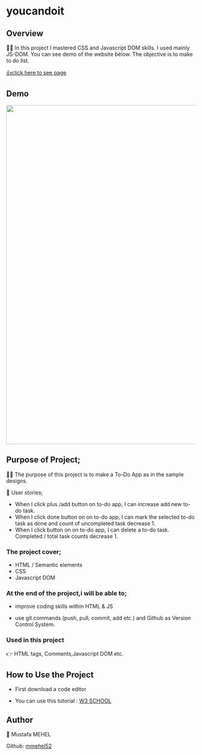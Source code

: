 # youcandoit
## Overview

👨‍💻 In this project I mastered CSS and Javascript DOM skills. I used mainly JS-DOM. You can see demo of the website below. The objective is to make to do list.

 [👍click here to see page](https://mmehel52.github.io/youcandoit/)
 
## Demo
<img src="" width="900"/>
      
## Purpose of Project;
👨‍💻 The purpose of this project is to make a To-Do App as in the sample designs.

 📙 User stories;
   * When I click plus /add button on to-do app, I can increase add new to-do task.
   * When I click done button on on to-do app, I can mark the selected to-do task as done and count of uncompleted task decrease 1.
   * When I click button on on to-do app, I can delete a to-do task. Completed / total task counts decrease 1.
### The project cover;

- HTML / Semantic elements
- CSS
- Javascript DOM
### At the end of the project,i will be able to;
- improve coding skills within HTML & JS 

- use git commands (push, pull, commit, add etc.) and Github as Version Control System.

### Used in this project
👉 HTML tags, Comments,Javascript DOM etc.

##  How to Use the Project
* First download a code editor

* You can use this tutorial : [W3 SCHOOL](https://www.w3schools.com/html/html_images.asp)

## Author
👤 Mustafa MEHEL


Github: [mmehel52](https://github.com/mmehel52)
